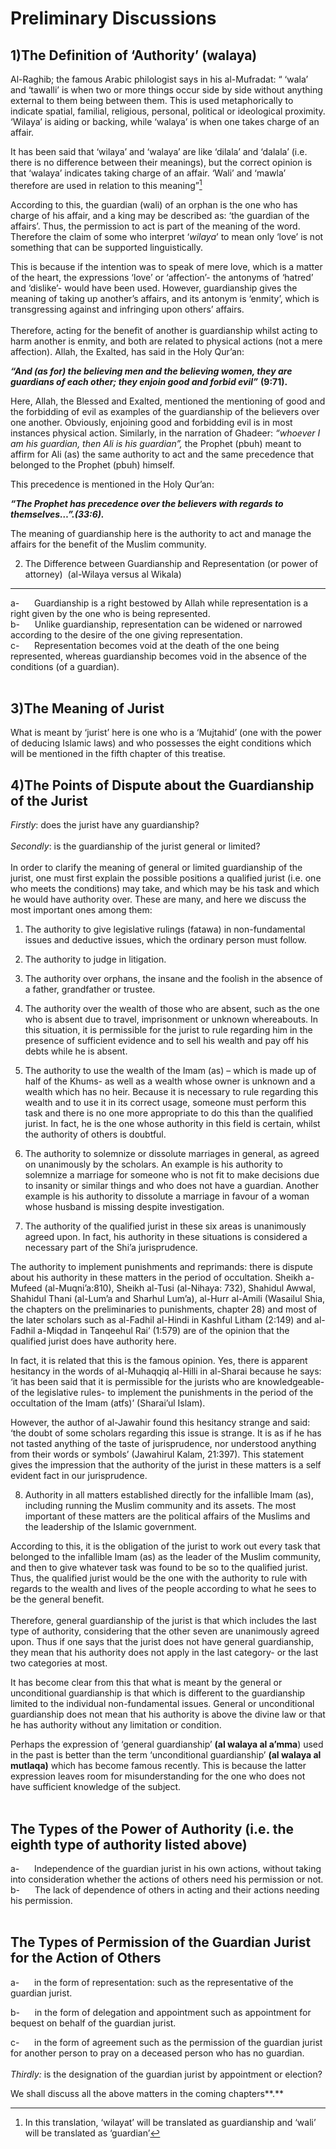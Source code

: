 Preliminary Discussions
=======================

1)The Definition of ‘Authority’ (walaya)
----------------------------------------

Al-Raghib; the famous Arabic philologist says in his al-Mufradat: “
‘wala’ and ‘tawalli’ is when two or more things occur side by side
without anything external to them being between them. This is used
metaphorically to indicate spatial, familial, religious, personal,
political or ideological proximity. ‘Wilaya’ is aiding or backing, while
‘walaya’ is when one takes charge of an affair.

It has been said that ‘wilaya’ and ‘walaya’ are like ‘dilala’ and
‘dalala’ (i.e. there is no difference between their meanings), but the
correct opinion is that ‘walaya’ indicates taking charge of an affair.
‘Wali’ and ‘mawla’ therefore are used in relation to this meaning”[^1]

According to this, the guardian (wali) of an orphan is the one who has
charge of his affair, and a king may be described as: ‘the guardian of
the affairs’. Thus, the permission to act is part of the meaning of the
word. Therefore the claim of some who interpret ‘*wilaya*’ to mean only
‘love’ is not something that can be supported linguistically.

This is because if the intention was to speak of mere love, which is a
matter of the heart, the expressions ‘love’ or ‘affection’- the antonyms
of ‘hatred’ and ‘dislike’- would have been used. However, guardianship
gives the meaning of taking up another’s affairs, and its antonym is
‘enmity’, which is transgressing against and infringing upon others’
affairs.  
    
 Therefore, acting for the benefit of another is guardianship whilst
acting to harm another is enmity, and both are related to physical
actions (not a mere affection). Allah, the Exalted, has said in the Holy
Qur’an:

***“And (as for) the believing men and the believing women, they are
guardians of each other; they enjoin good and forbid evil”***
**(9:71).**

Here, Allah, the Blessed and Exalted, mentioned the mentioning of good
and the forbidding of evil as examples of the guardianship of the
believers over one another. Obviously, enjoining good and forbidding
evil is in most instances physical action. Similarly, in the narration
of Ghadeer: *“whoever I am his guardian, then Ali is his guardian”,* the
Prophet (pbuh) meant to affirm for Ali (as) the same authority to act
and the same precedence that belonged to the Prophet (pbuh) himself.

This precedence is mentioned in the Holy Qur’an:

***“The Prophet has precedence over the believers with regards to
themselves…”.(33:6).***

The meaning of guardianship here is the authority to act and manage the
affairs for the benefit of the Muslim community.

2) The Difference between Guardianship and Representation (or power of attorney)  (al-Wilaya versus al Wikala)
--------------------------------------------------------------------------------------------------------------

a-      Guardianship is a right bestowed by Allah while representation
is a right given by the one who is being represented.  
 b-      Unlike guardianship, representation can be widened or narrowed
according to the desire of the one giving representation.  
 c-      Representation becomes void at the death of the one being
represented, whereas guardianship becomes void in the absence of the
conditions (of a guardian).  
  

3)The Meaning of Jurist
-----------------------

What is meant by ‘jurist’ here is one who is a ‘Mujtahid’ (one with the
power of deducing Islamic laws) and who possesses the eight conditions
which will be mentioned in the fifth chapter of this treatise.

4)The Points of Dispute about the Guardianship of the Jurist
------------------------------------------------------------

*Firstly*: does the jurist have any guardianship?  
    
*Secondly*: is the guardianship of the jurist general or limited?  
    
 In order to clarify the meaning of general or limited guardianship of
the jurist, one must first explain the possible positions a qualified
jurist (i.e. one who meets the conditions) may take, and which may be
his task and which he would have authority over. These are many, and
here we discuss the most important ones among them:

1) The authority to give legislative rulings (fatawa) in non-fundamental
issues and deductive issues, which the ordinary person must follow.

2) The authority to judge in litigation.

3) The authority over orphans, the insane and the foolish in the absence
of a father, grandfather or trustee.

4) The authority over the wealth of those who are absent, such as the
one who is absent due to travel, imprisonment or unknown whereabouts. In
this situation, it is permissible for the jurist to rule regarding him
in the presence of sufficient evidence and to sell his wealth and pay
off his debts while he is absent.

5) The authority to use the wealth of the Imam (as) – which is made up
of half of the Khums- as well as a wealth whose owner is unknown and a
wealth which has no heir. Because it is necessary to rule regarding this
wealth and to use it in its correct usage, someone must perform this
task and there is no one more appropriate to do this than the qualified
jurist. In fact, he is the one whose authority in this field is certain,
whilst the authority of others is doubtful.

6) The authority to solemnize or dissolute marriages in general, as
agreed on unanimously by the scholars. An example is his authority to
solemnize a marriage for someone who is not fit to make decisions due to
insanity or similar things and who does not have a guardian. Another
example is his authority to dissolute a marriage in favour of a woman
whose husband is missing despite investigation.

7) The authority of the qualified jurist in these six areas is
unanimously agreed upon. In fact, his authority in these situations is
considered a necessary part of the Shi’a jurisprudence.

The authority to implement punishments and reprimands: there is dispute
about his authority in these matters in the period of occultation.
Sheikh a-Mufeed (al-Muqni’a:810), Sheikh al-Tusi (al-Nihaya: 732),
Shahidul Awwal, Shahidul Thani (al-Lum’a and Sharhul Lum’a), al-Hurr
al-Amili (Wasailul Shia, the chapters on the preliminaries to
punishments, chapter 28) and most of the later scholars such as
al-Fadhil al-Hindi in Kashful Litham (2:149) and al-Fadhil a-Miqdad in
Tanqeehul Rai’ (1:579) are of the opinion that the qualified jurist does
have authority here.

In fact, it is related that this is the famous opinion. Yes, there is
apparent hesitancy in the words of al-Muhaqqiq al-Hilli in al-Sharai
because he says: ‘it has been said that it is permissible for the
jurists who are knowledgeable- of the legislative rules- to implement
the punishments in the period of the occultation of the Imam (atfs)’
(Sharai’ul Islam).

However, the author of al-Jawahir found this hesitancy strange and said:
‘the doubt of some scholars regarding this issue is strange. It is as if
he has not tasted anything of the taste of jurisprudence, nor understood
anything from their words or symbols’ (Jawahirul Kalam, 21:397). This
statement gives the impression that the authority of the jurist in these
matters is a self evident fact in our jurisprudence.

8) Authority in all matters established directly for the infallible Imam
(as), including running the Muslim community and its assets. The most
important of these matters are the political affairs of the Muslims and
the leadership of the Islamic government.

According to this, it is the obligation of the jurist to work out every
task that belonged to the infallible Imam (as) as the leader of the
Muslim community, and then to give whatever task was found to be so to
the qualified jurist. Thus, the qualified jurist would be the one with
the authority to rule with regards to the wealth and lives of the people
according to what he sees to be the general benefit.  
    
 Therefore, general guardianship of the jurist is that which includes
the last type of authority, considering that the other seven are
unanimously agreed upon. Thus if one says that the jurist does not have
general guardianship, they mean that his authority does not apply in the
last category- or the last two categories at most.

It has become clear from this that what is meant by the general or
unconditional guardianship is that which is different to the
guardianship limited to the individual non-fundamental issues. General
or unconditional guardianship does not mean that his authority is above
the divine law or that he has authority without any limitation or
condition.

Perhaps the expression of ‘general guardianship’ **(al walaya al
a’mma**) used in the past is better than the term ‘unconditional
guardianship’ **(al walaya al mutlaqa)** which has become famous
recently. This is because the latter expression leaves room for
misunderstanding for the one who does not have sufficient knowledge of
the subject.  
  

The Types of the Power of Authority (i.e. the eighth type of authority listed above)
------------------------------------------------------------------------------------

a-      Independence of the guardian jurist in his own actions, without
taking into consideration whether the actions of others need his
permission or not.  
 b-      The lack of dependence of others in acting and their actions
needing his permission.  
  

The Types of Permission of the Guardian Jurist for the Action of Others
-----------------------------------------------------------------------

a-      in the form of representation: such as the representative of the
guardian jurist.

b-      in the form of delegation and appointment such as appointment
for bequest on behalf of the guardian jurist.

c-      in the form of agreement such as the permission of the guardian
jurist for another person to pray on a deceased person who has no
guardian.  
    
*Thirdly:* is the designation of the guardian jurist by appointment or
election?

We shall discuss all the above matters in the coming chapters**.**

[^1]: In this translation, ‘wilayat’ will be translated as guardianship
and ‘wali’ will be translated as ‘guardian’


